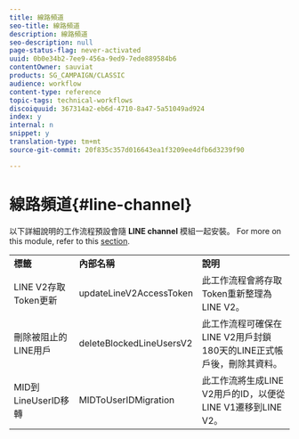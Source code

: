 ```yaml
---
title: 線路頻道
seo-title: 線路頻道
description: 線路頻道
seo-description: null
page-status-flag: never-activated
uuid: 0b0e34b2-7ee9-456a-9ed9-7ede889584b6
contentOwner: sauviat
products: SG_CAMPAIGN/CLASSIC
audience: workflow
content-type: reference
topic-tags: technical-workflows
discoiquuid: 367314a2-eb6d-4710-8a47-5a51049ad924
index: y
internal: n
snippet: y
translation-type: tm+mt
source-git-commit: 20f835c357d016643ea1f3209ee4dfb6d3239f90

---
```



# 線路頻道{#line-channel}

以下詳細說明的工作流程預設會隨 **LINE channel** 模組一起安裝。 For more on this module, refer to this [section](../../delivery/using/line-channel.md).

<table> 
 <tbody> 
  <tr> 
   <td> <strong>標籤</strong><br /> </td> 
   <td> <strong>內部名稱</strong><br /> </td> 
   <td> <strong>說明</strong><br /> </td> 
  </tr> 
  <tr> 
   <td> <span class="uicontrol">LINE V2存取Token更新</span><br /> </td> 
   <td> <span class="uicontrol">updateLineV2AccessToken</span> <br /> </td> 
   <td> 此工作流程會將存取Token重新整理為LINE V2。<br /> </td> 
  </tr> 
  <tr> 
   <td> <span class="uicontrol">刪除被阻止的LINE用戶</span><br /> </td> 
   <td> <span class="uicontrol">deleteBlockedLineUsersV2</span> <br /> </td> 
   <td> 此工作流程可確保在LINE V2用戶封鎖180天的LINE正式帳戶後，刪除其資料。<br /> </td> 
  </tr> 
  <tr> 
   <td> <span class="uicontrol">MID到LineUserID移轉</span><br /> </td> 
   <td> <span class="uicontrol">MIDToUserIDMigration</span><br /> </td> 
   <td> 此工作流將生成LINE V2用戶的ID，以便從LINE V1遷移到LINE V2。<br /> </td> 
  </tr> 
 </tbody> 
</table>

